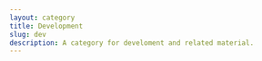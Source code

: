 ```yaml
---
layout: category
title: Development
slug: dev
description: A category for develoment and related material.
---
```

